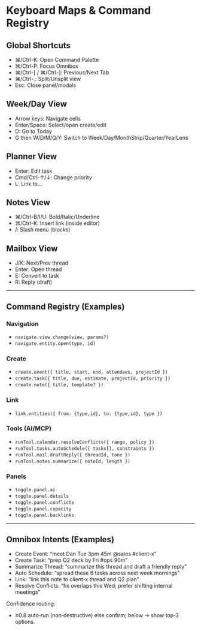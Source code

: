 # Keyboard Maps & Command Registry

## Global Shortcuts
- ⌘/Ctrl-K: Open Command Palette
- ⌘/Ctrl-P: Focus Omnibox
- ⌘/Ctrl-[ / ⌘/Ctrl-]: Previous/Next Tab
- ⌘/Ctrl-.: Split/Unsplit view
- Esc: Close panel/modals

## Week/Day View
- Arrow keys: Navigate cells
- Enter/Space: Select/open create/edit
- D: Go to Today
- G then W/D/M/Q/Y: Switch to Week/Day/MonthStrip/Quarter/YearLens

## Planner View
- Enter: Edit task
- Cmd/Ctrl-↑/↓: Change priority
- L: Link to…

## Notes View
- ⌘/Ctrl-B/I/U: Bold/Italic/Underline
- ⌘/Ctrl-K: Insert link (inside editor)
- /: Slash menu (blocks)

## Mailbox View
- J/K: Next/Prev thread
- Enter: Open thread
- E: Convert to task
- R: Reply (draft)

---

## Command Registry (Examples)

### Navigation
- `navigate.view.change(view, params?)`
- `navigate.entity.open(type, id)`

### Create
- `create.event({ title, start, end, attendees, projectId })`
- `create.task({ title, due, estimate, projectId, priority })`
- `create.note({ title, template? })`

### Link
- `link.entities({ from: {type,id}, to: {type,id}, type })`

### Tools (AI/MCP)
- `runTool.calendar.resolveConflicts({ range, policy })`
- `runTool.tasks.autoSchedule({ tasks[], constraints })`
- `runTool.mail.draftReply({ threadId, tone })`
- `runTool.notes.summarize({ noteId, length })`

### Panels
- `toggle.panel.ai`
- `toggle.panel.details`
- `toggle.panel.conflicts`
- `toggle.panel.capacity`
- `toggle.panel.backlinks`

---

## Omnibox Intents (Examples)
- Create Event: “meet Dan Tue 3pm 45m @sales #client-x”
- Create Task: “prep Q2 deck by Fri #ops 90m”
- Summarize Thread: “summarize this thread and draft a friendly reply”
- Auto Schedule: “spread these 6 tasks across next week mornings”
- Link: “link this note to client-x thread and Q2 plan”
- Resolve Conflicts: “fix overlaps this Wed; prefer shifting internal meetings”

Confidence routing:
- ≥0.8 auto‑run (non‑destructive) else confirm; below → show top‑3 options.
